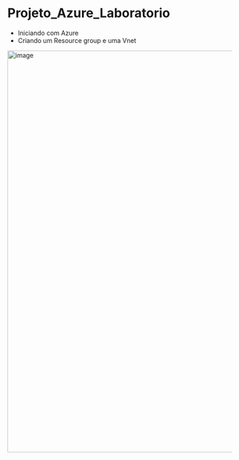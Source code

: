 # Projeto_Azure_Laboratorio

- Iniciando com Azure 
- Criando um Resource group e uma Vnet

<img width="1834" height="900" alt="image" src="https://github.com/user-attachments/assets/487351b2-9970-490d-bb86-67c126a87e37" />
